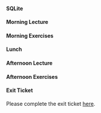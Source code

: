 #### SQLite  
#### Morning Lecture  
#### Morning Exercises  
#### Lunch  
#### Afternoon Lecture  
#### Afternoon Exercises  
#### Exit Ticket  
Please complete the exit ticket [here](https://docs.google.com/forms/d/12jvJtywjkGzFxLZJBlSXu2L4Wwhe4hzTS1fuoimpYAI/viewform?usp=send_form).
